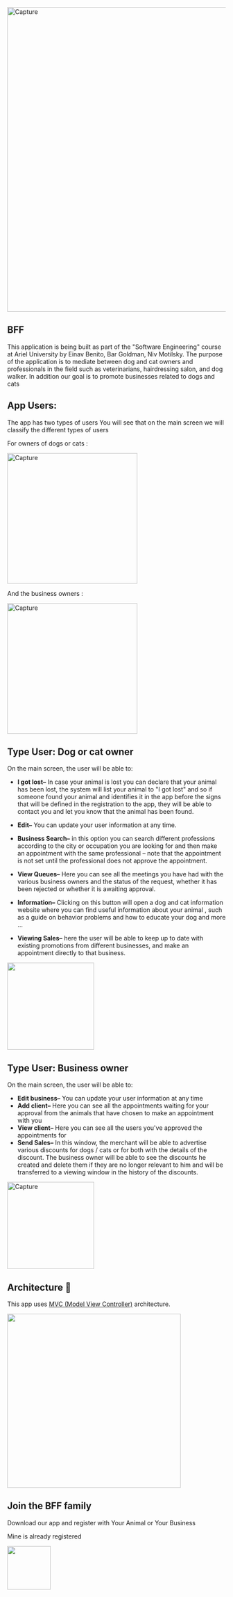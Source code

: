 <img width="700" alt="Capture" src="https://user-images.githubusercontent.com/93201414/209467483-4e75a08b-41a3-4118-8d22-0b62887273a3.png">

## BFF
This application is being built as part of the "Software Engineering" course at Ariel University by Einav Benito, Bar Goldman, Niv Motilsky. 
The purpose of the application is to mediate between dog and cat owners and professionals in the field such as veterinarians, hairdressing salon, and dog walker.
In addition our goal is to promote businesses related to dogs and cats


## App Users:
The app has two types of users 
You will see that on the main screen we will classify the different types of users 

For owners of dogs or cats :

<img width="300" alt="Capture" src="https://user-images.githubusercontent.com/93201414/209469067-ae6070e0-0079-412d-b990-598d538b1d2d.png">

And the business owners :

<img width="300" alt="Capture" src="https://user-images.githubusercontent.com/93201414/209469066-65bf3b4d-512f-42dd-8625-0e18442785eb.png">

## Type User: Dog or cat owner 
On the main screen, the user will be able to: 
- **I got lost–** In case your animal is lost you can declare that your animal has been lost, the system will list your animal to "I got lost" and so if someone found your animal and identifies it in the app before the signs that will be defined in the registration to the app, they will be able to contact you and let you know that the animal has been found. 
- **Edit–** You can update your user information at any time.
- **Business Search–** in this option you can search different professions according to the city or occupation you are looking for and then make an appointment with the same professional – note that the appointment is not set until the professional does not approve the appointment. 
- **View Queues–** Here you can see all the meetings you have had with the various business owners and the status of the request, whether it has been rejected or whether it is awaiting approval.
- **Information–** Clicking on this button will open a dog and cat information website where you can find useful information about your animal , such as a guide on behavior problems and how to educate your dog and more ... 

- **Viewing Sales–** here the user will be able to keep up to date with existing promotions from different businesses, and make an appointment directly to that business.


 <img width="200" src="https://user-images.githubusercontent.com/93201414/211199306-2c49063b-aaac-4ba8-a0a0-8b38242d03d9.png">

## Type User: Business owner
On the main screen, the user will be able to:
- **Edit business–** You can update your user information at any time
- **Add client–** Here you can see all the appointments waiting for your approval from the animals that have chosen to make an appointment with you
- **View client–** Here you can see all the users you've approved the appointments for
- **Send Sales–** In this window, the merchant will be able to advertise various discounts for dogs / cats or for both with the details of the discount. The business owner will be able to see the discounts he created and delete them if they are no longer relevant to him and will be transferred to a viewing window in the history of the discounts.

<img width="200" alt="Capture" src="https://user-images.githubusercontent.com/93201414/211208592-51fb6834-41c7-4cf2-aff1-6f0a6cf32292.png">

## Architecture 🗼
This app uses [MVC (Model View Controller)](https://towardsdatascience.com/everything-you-need-to-know-about-mvc-architecture-3c827930b4c1)
 architecture.
 
 <img width="400" src="https://user-images.githubusercontent.com/93201414/209468070-39deeae7-727d-4483-ac46-574226cf5582.png">







## Join the BFF family
Download our app and register with Your Animal or Your Business  

Mine is already registered 

<img width="100" src="https://user-images.githubusercontent.com/93201414/209468841-be138f85-b887-4315-9777-ccc448fca9c4.png">

